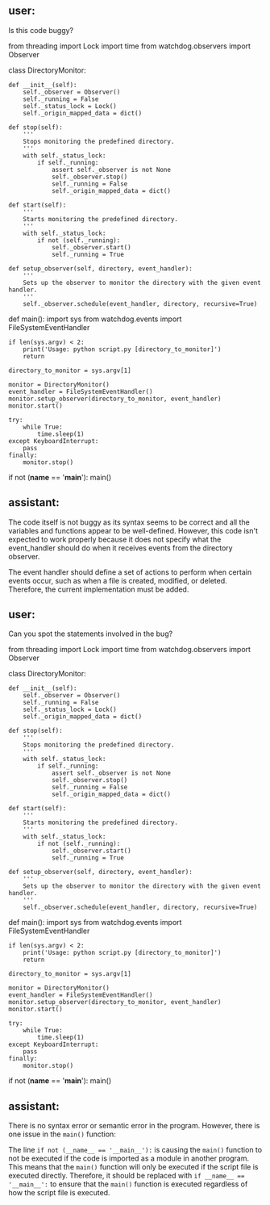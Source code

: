 ## user:
Is this code buggy?











from threading import Lock
import time
from watchdog.observers import Observer

class DirectoryMonitor:
    
    def __init__(self):
        self._observer = Observer()
        self._running = False
        self._status_lock = Lock()
        self._origin_mapped_data = dict()
    
    def stop(self):
        '''
        Stops monitoring the predefined directory.
        '''
        with self._status_lock:
            if self._running:
                assert self._observer is not None
                self._observer.stop()
                self._running = False
                self._origin_mapped_data = dict()
    
    def start(self):
        '''
        Starts monitoring the predefined directory.
        '''
        with self._status_lock:
            if not (self._running):
                self._observer.start()
                self._running = True
    
    def setup_observer(self, directory, event_handler):
        '''
        Sets up the observer to monitor the directory with the given event handler.
        '''
        self._observer.schedule(event_handler, directory, recursive=True)

def main():
    import sys
    from watchdog.events import FileSystemEventHandler
    
    if len(sys.argv) < 2:
        print('Usage: python script.py [directory_to_monitor]')
        return
    
    directory_to_monitor = sys.argv[1]
    
    monitor = DirectoryMonitor()
    event_handler = FileSystemEventHandler()
    monitor.setup_observer(directory_to_monitor, event_handler)
    monitor.start()
    
    try:
        while True:
            time.sleep(1)
    except KeyboardInterrupt:
        pass
    finally:
        monitor.stop()

if not (__name__ == '__main__'):
    main()

## assistant:
The code itself is not buggy as its syntax seems to be correct and all the variables and functions appear to be well-defined. However, this code isn't expected to work properly because it does not specify what the event_handler should do when it receives events from the directory observer.

The event handler should define a set of actions to perform when certain events occur, such as when a file is created, modified, or deleted. Therefore, the current implementation must be added.

## user:
Can you spot the statements involved in the bug?











from threading import Lock
import time
from watchdog.observers import Observer

class DirectoryMonitor:
    
    def __init__(self):
        self._observer = Observer()
        self._running = False
        self._status_lock = Lock()
        self._origin_mapped_data = dict()
    
    def stop(self):
        '''
        Stops monitoring the predefined directory.
        '''
        with self._status_lock:
            if self._running:
                assert self._observer is not None
                self._observer.stop()
                self._running = False
                self._origin_mapped_data = dict()
    
    def start(self):
        '''
        Starts monitoring the predefined directory.
        '''
        with self._status_lock:
            if not (self._running):
                self._observer.start()
                self._running = True
    
    def setup_observer(self, directory, event_handler):
        '''
        Sets up the observer to monitor the directory with the given event handler.
        '''
        self._observer.schedule(event_handler, directory, recursive=True)

def main():
    import sys
    from watchdog.events import FileSystemEventHandler
    
    if len(sys.argv) < 2:
        print('Usage: python script.py [directory_to_monitor]')
        return
    
    directory_to_monitor = sys.argv[1]
    
    monitor = DirectoryMonitor()
    event_handler = FileSystemEventHandler()
    monitor.setup_observer(directory_to_monitor, event_handler)
    monitor.start()
    
    try:
        while True:
            time.sleep(1)
    except KeyboardInterrupt:
        pass
    finally:
        monitor.stop()

if not (__name__ == '__main__'):
    main()

## assistant:
There is no syntax error or semantic error in the program. However, there is one issue in the `main()` function:

The line `if not (__name__ == '__main__'):` is causing the `main()` function to not be executed if the code is imported as a module in another program. This means that the `main()` function will only be executed if the script file is executed directly. Therefore, it should be replaced with `if __name__ == '__main__':` to ensure that the `main()` function is executed regardless of how the script file is executed.

